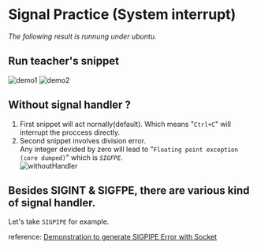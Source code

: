 # Signal Practice (System interrupt)
*The following result is runnung under ubuntu.*
## Run teacher's snippet
![demo1](https://user-images.githubusercontent.com/25290627/113581862-47c13700-965a-11eb-9349-869a7ef059cf.png)
![demo2](https://user-images.githubusercontent.com/25290627/113581865-498afa80-965a-11eb-8a88-4f7438036605.png)

## Without signal handler ?  
1. First snippet will act nornally(default). Which means "`Ctrl+C`" will interrupt the proccess directly.  
2. Second snippet involves division error.  
Any integer devided by zero will lead to "`Floating point exception (core dumped)`" which is *`SIGFPE`*.  
![withoutHandler](https://user-images.githubusercontent.com/25290627/113584224-375e8b80-965d-11eb-94c7-15d508accce2.png)

## Besides SIGINT & SIGFPE, there are various kind of signal handler.
Let's take `SIGPIPE` for example.  


reference: [Demonstration to generate SIGPIPE Error with Socket](http://enggedu.com/demonstration_to_generate_SIGPIPE_error_with_socket/index.php)
